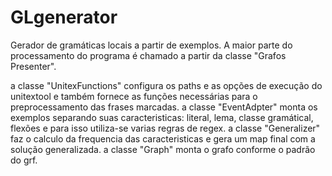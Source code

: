 # GLgenerator
Gerador de gramáticas locais a partir de exemplos.
A maior parte do processamento do programa é chamado a partir da classe "Grafos Presenter".

a classe "UnitexFunctions" configura os paths e as opções de execução do unitextool e também fornece as funções necessárias para o preprocessamento das frases marcadas.
a classe "EventAdpter" monta os exemplos separando suas caracteristicas: literal, lema, classe gramátical, flexões e para isso utiliza-se varias regras de regex.
a classe "Generalizer" faz o calculo da frequencia das caracteristicas e gera um map final com a solução generalizada.
a classe "Graph" monta o grafo conforme o padrão do grf.
